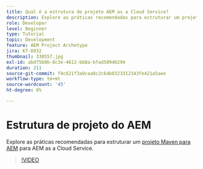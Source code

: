 ```yaml
---
title: Qual é a estrutura do projeto AEM as a Cloud Service?
description: Explore as práticas recomendadas para estruturar um projeto Maven para o AEM as a Cloud Service.
role: Developer
level: Beginner
type: Tutorial
topic: Development
feature: AEM Project Archetype
jira: KT-6932
thumbnail: 330557.jpg
exl-id: abd75b0b-8c3e-4612-bb8a-bfad50946294
duration: 211
source-git-commit: f4c621f3a9caa8c2c64b8323312343fe421a5aee
workflow-type: tm+mt
source-wordcount: '45'
ht-degree: 0%

---
```


# Estrutura de projeto do AEM

Explore as práticas recomendadas para estruturar um [projeto Maven para AEM](https://experienceleague.adobe.com/docs/experience-manager-cloud-service/implementing/developing/aem-project-content-package-structure.html?lang=pt-BR#developing) para AEM as a Cloud Service.

>[!VIDEO](https://video.tv.adobe.com/v/345892?quality=12&learn=on&captions=por_br)
